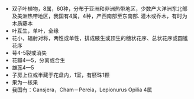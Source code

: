 * 双子叶植物，8属，60种，分布于亚洲和非洲热带地区，少数产大洋洲东北部及美洲热带地区，我国有4属，4种，产西南部至东南部. 灌木或乔木，有时为木质藤本
* 叶互生，单叶，全缘
* 花小，辐射对称，两性或单性，排成腋生或顶生的穗状花序、总状花序或圆锥花序
* 萼4-5裂或消失
* 花瓣4一5，分离或合生
* 雄蕊4一5
* 子房上位或半藏于花盘内，1室，有胚珠1颗
* 果为一核果
* 我国有：Cansjera，Cham－Pereia，Lepionurus Opilia 4属